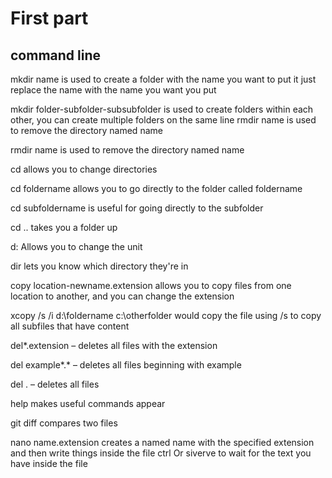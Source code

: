 # First part
## command line
mkdir name is used to create a folder with the name you want to put it just replace the name with the name you want you put

mkdir folder-subfolder-subsubfolder is used to create folders within each other,
you can create multiple folders on the same line rmdir name is used to remove the directory named name

rmdir name is used to remove the directory named name

cd allows you to change directories

cd foldername allows you to go directly to the folder called foldername

cd subfoldername is useful for going directly to the subfolder

cd .. takes you a folder up

d: Allows you to change the unit

dir lets you know which directory they're in

copy location-newname.extension allows you to copy files from one location to another, and you can change the extension

xcopy /s /i d:\foldername c:\otherfolder would copy the file using /s to copy all subfiles that have content

del*.extension – deletes all files with the extension

del example*.* – deletes all files beginning with example

del . – deletes all files

help makes useful commands appear

git diff compares two files

nano name.extension creates a named name with the specified extension and then write things inside the file ctrl Or siverve to wait for the text you have inside the file
















